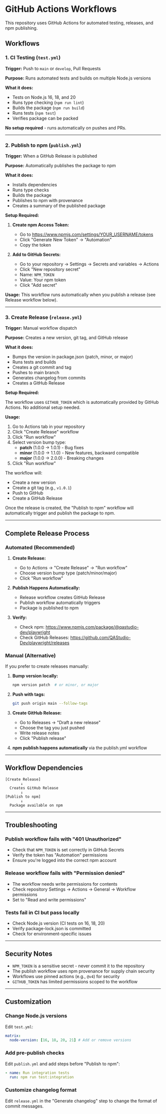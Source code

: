 # GitHub Actions Workflows

This repository uses GitHub Actions for automated testing, releases, and npm publishing.

## Workflows

### 1. CI Testing (`test.yml`)

**Trigger:** Push to `main` or `develop`, Pull Requests

**Purpose:** Runs automated tests and builds on multiple Node.js versions

**What it does:**

- Tests on Node.js 16, 18, and 20
- Runs type checking (`npm run lint`)
- Builds the package (`npm run build`)
- Runs tests (`npm test`)
- Verifies package can be packed

**No setup required** - runs automatically on pushes and PRs.

---

### 2. Publish to npm (`publish.yml`)

**Trigger:** When a GitHub Release is published

**Purpose:** Automatically publishes the package to npm

**What it does:**

- Installs dependencies
- Runs type checks
- Builds the package
- Publishes to npm with provenance
- Creates a summary of the published package

**Setup Required:**

1. **Create npm Access Token:**
   - Go to https://www.npmjs.com/settings/YOUR_USERNAME/tokens
   - Click "Generate New Token" → "Automation"
   - Copy the token

2. **Add to GitHub Secrets:**
   - Go to your repository → Settings → Secrets and variables → Actions
   - Click "New repository secret"
   - Name: `NPM_TOKEN`
   - Value: Your npm token
   - Click "Add secret"

**Usage:**
This workflow runs automatically when you publish a release (see Release workflow below).

---

### 3. Create Release (`release.yml`)

**Trigger:** Manual workflow dispatch

**Purpose:** Creates a new version, git tag, and GitHub release

**What it does:**

- Bumps the version in package.json (patch, minor, or major)
- Runs tests and builds
- Creates a git commit and tag
- Pushes to main branch
- Generates changelog from commits
- Creates a GitHub Release

**Setup Required:**

The workflow uses `GITHUB_TOKEN` which is automatically provided by GitHub Actions. No additional setup needed.

**Usage:**

1. Go to Actions tab in your repository
2. Click "Create Release" workflow
3. Click "Run workflow"
4. Select version bump type:
   - **patch** (1.0.0 → 1.0.1) - Bug fixes
   - **minor** (1.0.0 → 1.1.0) - New features, backward compatible
   - **major** (1.0.0 → 2.0.0) - Breaking changes
5. Click "Run workflow"

The workflow will:

- Create a new version
- Create a git tag (e.g., `v1.0.1`)
- Push to GitHub
- Create a GitHub Release

Once the release is created, the "Publish to npm" workflow will automatically trigger and publish the package to npm.

---

## Complete Release Process

### Automated (Recommended)

1. **Create Release:**
   - Go to Actions → "Create Release" → "Run workflow"
   - Choose version bump type (patch/minor/major)
   - Click "Run workflow"

2. **Publish Happens Automatically:**
   - Release workflow creates GitHub Release
   - Publish workflow automatically triggers
   - Package is published to npm

3. **Verify:**
   - Check npm: https://www.npmjs.com/package/@qastudio-dev/playwright
   - Check GitHub Releases: https://github.com/QAStudio-Dev/playwright/releases

### Manual (Alternative)

If you prefer to create releases manually:

1. **Bump version locally:**

   ```bash
   npm version patch  # or minor, or major
   ```

2. **Push with tags:**

   ```bash
   git push origin main --follow-tags
   ```

3. **Create GitHub Release:**
   - Go to Releases → "Draft a new release"
   - Choose the tag you just pushed
   - Write release notes
   - Click "Publish release"

4. **npm publish happens automatically** via the publish.yml workflow

---

## Workflow Dependencies

```
[Create Release]
       ↓
  Creates GitHub Release
       ↓
[Publish to npm]
       ↓
  Package available on npm
```

---

## Troubleshooting

### Publish workflow fails with "401 Unauthorized"

- Check that `NPM_TOKEN` is set correctly in GitHub Secrets
- Verify the token has "Automation" permissions
- Ensure you're logged into the correct npm account

### Release workflow fails with "Permission denied"

- The workflow needs write permissions for contents
- Check repository Settings → Actions → General → Workflow permissions
- Set to "Read and write permissions"

### Tests fail in CI but pass locally

- Check Node.js version (CI tests on 16, 18, 20)
- Verify package-lock.json is committed
- Check for environment-specific issues

---

## Security Notes

- `NPM_TOKEN` is a sensitive secret - never commit it to the repository
- The publish workflow uses npm provenance for supply chain security
- Workflows use pinned actions (e.g., `@v4`) for security
- `GITHUB_TOKEN` has limited permissions scoped to the workflow

---

## Customization

### Change Node.js versions

Edit `test.yml`:

```yaml
matrix:
  node-version: [16, 18, 20, 21] # Add or remove versions
```

### Add pre-publish checks

Edit `publish.yml` and add steps before "Publish to npm":

```yaml
- name: Run integration tests
  run: npm run test:integration
```

### Customize changelog format

Edit `release.yml` in the "Generate changelog" step to change the format of commit messages.
